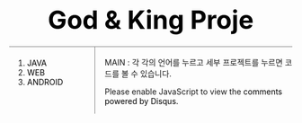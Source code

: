 <!doctype html>
<html>
<head>
  <title>WEB1 - html</title>
  <meta charset="utf-8">
  <style>
    a {
      color:black;
      text-decoration: none;
    }
    h1{
      font-size: 45px;
      text-align: center;
      border-bottom: 1px solid gray;
      margin:0px;
      padding: 20px;
    }
    #grid ol{
      border-right: 1px solid gray;
      width: 100px;
      margin: 0px;
      padding: 20px;
      padding-left: 32px;
    }
    body{
      margin: 0px;
    }
    #grid{
      display: grid;
      grid-template-columns: 150px 1fr;
    }
    #main{
      padding-left: 20px;
    }
  </style>
</head>
<body>
  <h1><a href="1.html">  God & King Proje</a></h1>

<div id = "grid">
  <ol>
    <li> <a href ="2.html">JAVA</a></li>
    <li> <a href ="3.html">WEB</a></li>
    <li> <a href ="4.html">ANDROID</a></li>
  </ol>
<div id = "main">
<br>MAIN : 각 각의 언어를 누르고 세부 프로젝트를 누르면 코드를 볼 수 있습니다.<br>
<p>
  <div id="disqus_thread"></div>
  <script>

  /*
  *  RECOMMENDED CONFIGURATION VARIABLES: EDIT AND UNCOMMENT THE SECTION BELOW TO INSERT DYNAMIC VALUES FROM YOUR PLATFORM OR CMS.
  *  LEARN WHY DEFINING THESE VARIABLES IS IMPORTANT: https://disqus.com/admin/universalcode/#configuration-variables*/
  /*
  var disqus_config = function () {
  this.page.url = PAGE_URL;  // Replace PAGE_URL with your page's canonical URL variable
  this.page.identifier = PAGE_IDENTIFIER; // Replace PAGE_IDENTIFIER with your page's unique identifier variable
  };
  */
  (function() { // DON'T EDIT BELOW THIS LINE
  var d = document, s = d.createElement('script');
  s.src = 'https://king-god.disqus.com/embed.js';
  s.setAttribute('data-timestamp', +new Date());
  (d.head || d.body).appendChild(s);
  })();
  </script>
  <noscript>Please enable JavaScript to view the <a href="https://disqus.com/?ref_noscript">comments powered by Disqus.</a></noscript>
</p>
  </div>
  </div>
  </body>
  </html>
